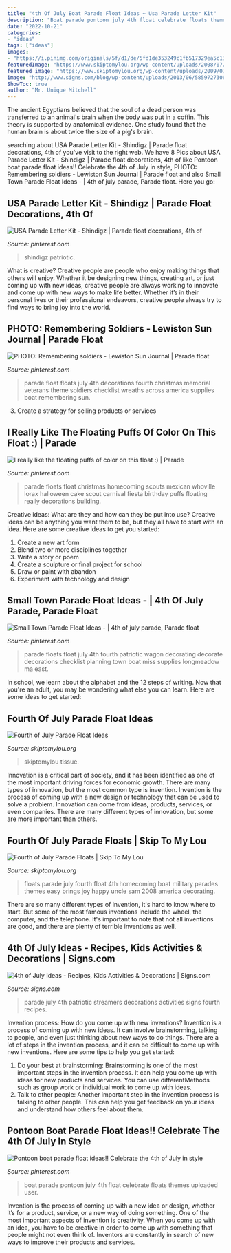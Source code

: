 ```yaml
---
title: "4th Of July Boat Parade Float Ideas ~ Usa Parade Letter Kit"
description: "Boat parade pontoon july 4th float celebrate floats themes uploaded user"
date: "2022-10-21"
categories:
- "ideas"
tags: ["ideas"]
images:
- "https://i.pinimg.com/originals/5f/d1/de/5fd1de353249c1fb517329ea5c136883.jpg"
featuredImage: "https://www.skiptomylou.org/wp-content/uploads/2008/07/uncle-sam-float.jpg"
featured_image: "https://www.skiptomylou.org/wp-content/uploads/2009/07/fourthofjulyfloat2009.jpg"
image: "http://www.signs.com/blog/wp-content/uploads/2013/06/5859727306_4d05f39d8a_b-e1371735168147-560x846.jpg"
ShowToc: true
author: "Mr. Unique Mitchell"
---
```



The ancient Egyptians believed that the soul of a dead person was transferred to an animal's brain when the body was put in a coffin. This theory is supported by anatomical evidence. One study found that the human brain is about twice the size of a pig's brain.

	

		
searching about USA Parade Letter Kit - Shindigz | Parade float decorations, 4th of you've visit to the right web. We have 8 Pics about USA Parade Letter Kit - Shindigz | Parade float decorations, 4th of like Pontoon boat parade float ideas!! Celebrate the 4th of July in style, PHOTO: Remembering soldiers - Lewiston Sun Journal | Parade float and also Small Town Parade Float Ideas - | 4th of july parade, Parade float. Here you go:
		
    
## USA Parade Letter Kit - Shindigz | Parade Float Decorations, 4th Of

<img loading=lazy src="https://i.pinimg.com/736x/89/46/f0/8946f0440ba1c8e8573c82e827cd427a.jpg" onerror="this.onerror=null;this.src='https://tse2.mm.bing.net/th?id=OIP.ID3hMAusHZGLiwfZQ0v0EAHaHa&amp;pid=15.1';" alt="USA Parade Letter Kit - Shindigz | Parade float decorations, 4th of">

_Source: pinterest.com_

>shindigz patriotic. 

	

What is creative?
Creative people are people who enjoy making things that others will enjoy. Whether it be designing new things, creating art, or just coming up with new ideas, creative people are always working to innovate and come up with new ways to make life better. Whether it’s in their personal lives or their professional endeavors, creative people always try to find ways to bring joy into the world.

    
## PHOTO: Remembering Soldiers - Lewiston Sun Journal | Parade Float

<img loading=lazy src="https://i.pinimg.com/originals/5f/d1/de/5fd1de353249c1fb517329ea5c136883.jpg" onerror="this.onerror=null;this.src='https://tse4.mm.bing.net/th?id=OIP.fa8DeLFiRO4DHfzzkDdfhgHaE7&amp;pid=15.1';" alt="PHOTO: Remembering soldiers - Lewiston Sun Journal | Parade float">

_Source: pinterest.com_

>parade float floats july 4th decorations fourth christmas memorial veterans theme soldiers checklist wreaths across america supplies boat remembering sun. 

	

3. Create a strategy for selling products or services 

    
## I Really Like The Floating Puffs Of Color On This Float :) | Parade

<img loading=lazy src="https://i.pinimg.com/originals/ec/f7/b8/ecf7b829204502831917970aca026367.jpg" onerror="this.onerror=null;this.src='https://tse1.mm.bing.net/th?id=OIP.YDtrD39zIUUO7wThfBNO_QHaFj&amp;pid=15.1';" alt="I really like the floating puffs of color on this float :) | Parade">

_Source: pinterest.com_

>parade floats float christmas homecoming scouts mexican whoville lorax halloween cake scout carnival fiesta birthday puffs floating really decorations building. 

	

Creative ideas: What are they and how can they be put into use?
Creative ideas can be anything you want them to be, but they all have to start with an idea. Here are some creative ideas to get you started: 
1. Create a new art form 
2. Blend two or more disciplines together 
3. Write a story or poem 
4. Create a sculpture or final project for school 
5. Draw or paint with abandon 
6. Experiment with technology and design 

    
## Small Town Parade Float Ideas - | 4th Of July Parade, Parade Float

<img loading=lazy src="https://i.pinimg.com/736x/d7/33/bd/d733bd887ff244c3a2e2b950b6efd724.jpg" onerror="this.onerror=null;this.src='https://tse2.mm.bing.net/th?id=OIP.zTm6GW_P75XAsxzhqd4YnAHaE7&amp;pid=15.1';" alt="Small Town Parade Float Ideas - | 4th of july parade, Parade float">

_Source: pinterest.com_

>parade floats float july 4th fourth patriotic wagon decorating decorate decorations checklist planning town boat miss supplies longmeadow ma east. 

	

In school, we learn about the alphabet and the 12 steps of writing. Now that you're an adult, you may be wondering what else you can learn. Here are some ideas to get started: 

    
## Fourth Of July Parade Float Ideas

<img loading=lazy src="https://www.skiptomylou.org/wp-content/uploads/2008/07/uncle-sam-float.jpg" onerror="this.onerror=null;this.src='https://tse1.mm.bing.net/th?id=OIP.di4rxBk5uu-fyzEafY74dAAAAA&amp;pid=15.1';" alt="Fourth of July Parade Float Ideas">

_Source: skiptomylou.org_

>skiptomylou tissue. 

	

Innovation is a critical part of society, and it has been identified as one of the most important driving forces for economic growth. There are many types of innovation, but the most common type is invention. Invention is the process of coming up with a new design or technology that can be used to solve a problem. Innovation can come from ideas, products, services, or even companies. There are many different types of innovation, but some are more important than others.

    
## Fourth Of July Parade Floats | Skip To My Lou

<img loading=lazy src="https://www.skiptomylou.org/wp-content/uploads/2009/07/fourthofjulyfloat2009.jpg" onerror="this.onerror=null;this.src='https://tse1.mm.bing.net/th?id=OIP.cGbmpvUWBEYeunOy3L1-vwHaDa&amp;pid=15.1';" alt="Fourth of July Parade Floats | Skip To My Lou">

_Source: skiptomylou.org_

>floats parade july fourth float 4th homecoming boat military parades themes easy brings joy happy uncle sam 2008 america decorating. 

	

There are so many different types of invention, it's hard to know where to start. But some of the most famous inventions include the wheel, the computer, and the telephone. It's important to note that not all inventions are good, and there are plenty of terrible inventions as well.

    
## 4th Of July Ideas - Recipes, Kids Activities &amp; Decorations | Signs.com

<img loading=lazy src="http://www.signs.com/blog/wp-content/uploads/2013/06/5859727306_4d05f39d8a_b-e1371735168147-560x846.jpg" onerror="this.onerror=null;this.src='https://tse4.mm.bing.net/th?id=OIP.d-TMeEyQIzSv8Kcqc15dNgHaLM&amp;pid=15.1';" alt="4th of July Ideas - Recipes, Kids Activities &amp; Decorations | Signs.com">

_Source: signs.com_

>parade july 4th patriotic streamers decorations activities signs fourth recipes. 

	

Invention process: How do you come up with new inventions?
Invention is a process of coming up with new ideas. It can involve brainstorming, talking to people, and even just thinking about new ways to do things. There are a lot of steps in the invention process, and it can be difficult to come up with new inventions. Here are some tips to help you get started: 
1. Do your best at brainstorming: Brainstorming is one of the most important steps in the invention process. It can help you come up with ideas for new products and services. You can use differentMethods such as group work or individual work to come up with ideas. 
2. Talk to other people: Another important step in the invention process is talking to other people. This can help you get feedback on your ideas and understand how others feel about them. 

    
## Pontoon Boat Parade Float Ideas!! Celebrate The 4th Of July In Style

<img loading=lazy src="https://i.pinimg.com/736x/68/39/e1/6839e1ae975d27e3ae01219363d895bf.jpg" onerror="this.onerror=null;this.src='https://tse1.mm.bing.net/th?id=OIP.0BXt73R7XRll4n5uavY77gHaJ3&amp;pid=15.1';" alt="Pontoon boat parade float ideas!! Celebrate the 4th of July in style">

_Source: pinterest.com_

>boat parade pontoon july 4th float celebrate floats themes uploaded user. 

	

Invention is the process of coming up with a new idea or design, whether it’s for a product, service, or a new way of doing something. One of the most important aspects of invention is creativity. When you come up with an idea, you have to be creative in order to come up with something that people might not even think of. Inventors are constantly in search of new ways to improve their products and services.


